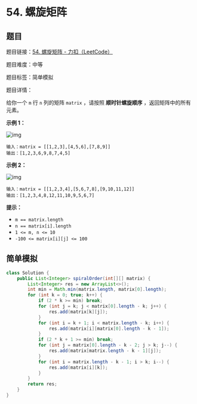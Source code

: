 # 54. 螺旋矩阵

## 题目

题目链接：[54. 螺旋矩阵 - 力扣（LeetCode）](https://leetcode.cn/problems/spiral-matrix/description/)

题目难度：中等

题目标签：简单模拟

题目详情：

给你一个 `m` 行 `n` 列的矩阵 `matrix` ，请按照 **顺时针螺旋顺序** ，返回矩阵中的所有元素。

**示例 1：**

![img](https://assets.leetcode.com/uploads/2020/11/13/spiral1.jpg)

```
输入：matrix = [[1,2,3],[4,5,6],[7,8,9]]
输出：[1,2,3,6,9,8,7,4,5]
```

**示例 2：**

![img](https://assets.leetcode.com/uploads/2020/11/13/spiral.jpg)

```
输入：matrix = [[1,2,3,4],[5,6,7,8],[9,10,11,12]]
输出：[1,2,3,4,8,12,11,10,9,5,6,7]
```

**提示：**

- `m == matrix.length`
- `n == matrix[i].length`
- `1 <= m, n <= 10`
- `-100 <= matrix[i][j] <= 100`



## 简单模拟

``` java
class Solution {
    public List<Integer> spiralOrder(int[][] matrix) {
        List<Integer> res = new ArrayList<>();
        int min = Math.min(matrix.length, matrix[0].length);
        for (int k = 0; true; k++) {
            if (2 * k >= min) break;
            for (int j = k; j < matrix[0].length - k; j++) {
                res.add(matrix[k][j]);
            }
            for (int i = k + 1; i < matrix.length - k; i++) {
                res.add(matrix[i][matrix[0].length - k - 1]);
            }
            if (2 * k + 1 >= min) break;
            for (int j = matrix[0].length - k - 2; j > k; j--) {
                res.add(matrix[matrix.length - k - 1][j]);
            }
            for (int i = matrix.length - k - 1; i > k; i--) {
                res.add(matrix[i][k]);
            }
        }
        return res;
    }
}
```